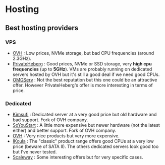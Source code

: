 # Hosting
## Best hosting providers
### VPS
- [OVH](https://www.ovhcloud.com/fr/vps/) : Low prices, NVMe storage, but bad CPU frequencies (around 2.3GHz).
- [PrivateHeberg](https://privateheberg.com/VPS) : Good prices, NVMe or SSD storage, very **high cpu frequencies** (up to **5GHz**). VMs are probably running on dedicated servers hosted by OVH but it's still a good deal if we need good CPUs.
- [OMGServ](https://www.omgserv.com/fr/location/vps/game/) : Not the best reputation but this one could be an attractive offer. However PrivateHeberg's offer is more interesting in terms of price.

### Dedicated
- [Kimsufi](https://www.kimsufi.com/fr/serveurs.xml) : Dedicated server at a very good price but old hardware and bad support. Fork of OVH company.
- [SoYouStart](https://www.soyoustart.com/fr/serveurs-essential/) : A little more expensive but newer hardware (not the latest either) and better support. Fork of OVH company.
- [OVH](https://www.ovh.com/fr/serveurs_dedies/) : Very nice products but very more expensive.
- [IKoula](https://www.ikoula.com/fr/serveur-dedie) : The "classic" product range offers good CPUs at a very low price (beware of SATA II). The others dedicated servers look good too but I've never tested.
- [Scaleway](https://www.scaleway.com/fr/dedibox/) : Some interesting offers but for very specific cases.
